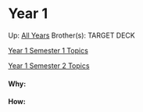 # Year 1

Up: [All Years](all_years)
Brother(s):
TARGET DECK

[Year 1 Semester 1 Topics](year_1_semester_1_topics)

[Year 1 Semester 2 Topics](year_1_semester_2_topics)



































#### Why:
#### How:









